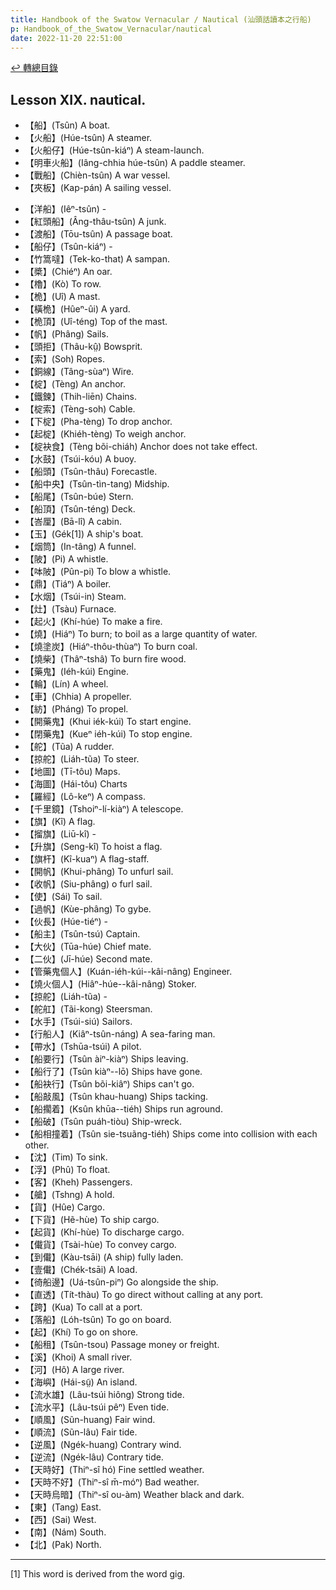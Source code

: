 ```yaml
---
title: Handbook of the Swatow Vernacular / Nautical (汕頭話讀本之行船)
p: Handbook_of_the_Swatow_Vernacular/nautical
date: 2022-11-20 22:51:00
---
```


[↩️ 轉總目錄](/Handbook_of_the_Swatow_Vernacular)

## Lesson XIX. nautical.

* 【船】(Tsûn) A boat.
* 【火船】(Húe-tsûn) A steamer.
* 【火船仔】(Húe-tsûn-kiáⁿ) A steam-launch.
* 【明車火船】(Iâng-chhia húe-tsûn) A paddle steamer.
* 【戰船】(Chièn-tsûn) A war vessel.
* 【夾板】(Kap-pán) A sailing vessel.
<!--more-->
* 【洋船】(Iêⁿ-tsûn) -
* 【紅頭船】(Âng-thâu-tsûn) A junk.
* 【渡船】(Tōu-tsûn) A passage boat.
* 【船仔】(Tsûn-kiáⁿ) -
* 【竹篙噠】(Tek-ko-that) A sampan.
* 【槳】(Chiéⁿ) An oar.
* 【櫓】(Kò) To row.
* 【桅】(Uî) A mast.
* 【橫桅】(Hûeⁿ-ûi) A yard.
* 【桅頂】(Uî-téng) Top of the mast.
* 【帆】(Phâng) Sails.
* 【頭拒】(Thâu-kṳ̂) Bowsprit.
* 【索】(Soh) Ropes.
* 【銅線】(Tâng-sùaⁿ) Wire.
* 【椗】(Tèng) An anchor.
* 【鐵鍊】(Thih-liēn) Chains.
* 【椗索】(Tèng-soh) Cable.
* 【下椗】(Pha-tèng) To drop anchor.
* 【起椗】(Khiéh-tèng) To weigh anchor.
* 【椗袂食】(Tèng bõi-chiáh) Anchor does not take effect.
* 【水鼓】(Tsúi-kóu) A buoy.
* 【船頭】(Tsûn-thâu) Forecastle.
* 【船中央】(Tsûn-tìn-tang) Midship.
* 【船尾】(Tsûn-búe) Stern.
* 【船頂】(Tsûn-téng) Deck.
* 【峇厘】(Bā-lî) A cabin.
* 【玉】(Gék[1]) A ship's boat.
* 【烟筒】(In-tâng) A funnel.
* 【陂】(Pi) A whistle.
* 【呠陂】(Pûn-pi) To blow a whistle.
* 【鼎】(Tiáⁿ) A boiler.
* 【水烟】(Tsúi-in) Steam.
* 【灶】(Tsàu) Furnace.
* 【起火】(Khí-húe) To make a fire.
* 【燒】(Hiáⁿ) To burn; to boil as a large quantity of water.
* 【燒塗炭】(Hiáⁿ-thôu-thùaⁿ) To burn coal.
* 【燒柴】(Thâⁿ-tshâ) To burn fire wood.
* 【藥鬼】(Iéh-kúi) Engine.
* 【輪】(Lín) A wheel.
* 【車】(Chhia) A propeller.
* 【紡】(Pháng) To propel.
* 【開藥鬼】(Khui iék-kúi) To start engine.
* 【閉藥鬼】(Kueⁿ iéh-kúi) To stop engine.
* 【舵】(Tũa) A rudder.
* 【掠舵】(Liáh-tũa) To steer.
* 【地圖】(Tī-tôu) Maps.
* 【海圖】(Hái-tôu) Charts
* 【羅經】(Lô-keⁿ) A compass.
* 【千里鏡】(Tshoiⁿ-lí-kiàⁿ) A telescope.
* 【旗】(Kî) A flag.
* 【㨨旗】(Liū-kî) -
* 【升旗】(Seng-kî) To hoist a flag.
* 【旗杆】(Kî-kuaⁿ) A flag-staff.
* 【開帆】(Khui-phâng) To unfurl sail.
* 【收帆】(Siu-phâng) o furl sail.
* 【使】(Sái) To sail.
* 【過帆】(Kùe-phâng) To gybe.
* 【伙長】(Húe-tiéⁿ) -
* 【船主】(Tsûn-tsú) Captain.
* 【大伙】(Tūa-húe) Chief mate.
* 【二伙】(Jī-húe) Second mate.
* 【管藥鬼個人】(Kuán-iéh-kúi--kâi-nâng) Engineer.
* 【燒火個人】(Hiâⁿ-húe--kâi-nâng) Stoker.
* 【掠舵】(Liáh-tũa) -
* 【舵舡】(Tãi-kong) Steersman.
* 【水手】(Tsúi-siú) Sailors.
* 【行船人】(Kiâⁿ-tsûn-náng) A sea-faring man.
* 【帶水】(Tshūa-tsúi) A pilot.
* 【船要行】(Tsûn àiⁿ-kiàⁿ) Ships leaving.
* 【船行了】(Tsûn kiàⁿ--lō) Ships have gone.
* 【船袂行】(Tsûn bõi-kiâⁿ) Ships can't go.
* 【船敲風】(Tsûn khau-huang) Ships tacking.
* 【船擱着】(Ksûn khūa--tiéh) Ships run aground.
* 【船破】(Tsûn puáh-tiòu) Ship-wreck.
* 【船相撞着】(Tsûn sie-tsuãng-tiéh) Ships come into collision with each other.
* 【沈】(Tim) To sink.
* 【浮】(Phû) To float.
* 【客】(Kheh) Passengers.
* 【艙】(Tshng) A hold.
* 【貨】(Hûe) Cargo.
* 【下貨】(Hẽ-hùe) To ship cargo.
* 【起貨】(Khí-hùe) To discharge cargo.
* 【儎貨】(Tsài-hùe) To convey cargo.
* 【到儎】(Kàu-tsāi) (A ship) fully laden.
* 【壹儎】(Chék-tsāi) A load.
* 【徛船邊】(Uá-tsûn-piⁿ) Go alongside the ship.
* 【直透】(Tít-thàu) To go direct without calling at any port.
* 【跨】(Kua) To call at a port.
* 【落船】(Lóh-tsûn) To go on board.
* 【起】(Khí) To go on shore.
* 【船租】(Tsûn-tsou) Passage money or freight.
* 【溪】(Khoi) A small river.
* 【河】(Hô) A large river.
* 【海嶼】(Hái-sṳ̃) An island.
* 【流水雄】(Lâu-tsúi hiông) Strong tide.
* 【流水平】(Lâu-tsúi pêⁿ) Even tide.
* 【順風】(Sũn-huang) Fair wind.
* 【順流】(Sũn-lâu) Fair tide.
* 【逆風】(Ngék-huang) Contrary wind.
* 【逆流】(Ngék-lâu) Contrary tide.
* 【天時好】(Thiⁿ-sî hó) Fine settled weather.
* 【天時不好】(Thiⁿ-sî m̄-móⁿ) Bad weather.
* 【天時烏暗】(Thiⁿ-sî ou-àm) Weather black and dark.
* 【東】(Tang) East.
* 【西】(Sai) West.
* 【南】(Nám) South.
* 【北】(Pak) North.

------

[1] This word is derived from the word gig.
